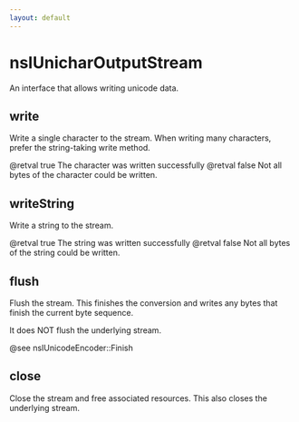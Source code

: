 ```yaml
---
layout: default
---
```


# nsIUnicharOutputStream #

An interface that allows writing unicode data.


## write ##

Write a single character to the stream. When writing many characters,
prefer the string-taking write method.

@retval true The character was written successfully
@retval false Not all bytes of the character could be written.


## writeString ##

Write a string to the stream.

@retval true The string was written successfully
@retval false Not all bytes of the string could be written.


## flush ##

Flush the stream. This finishes the conversion and writes any bytes that
finish the current byte sequence.

It does NOT flush the underlying stream.

@see nsIUnicodeEncoder::Finish


## close ##

Close the stream and free associated resources. This also closes the
underlying stream.

